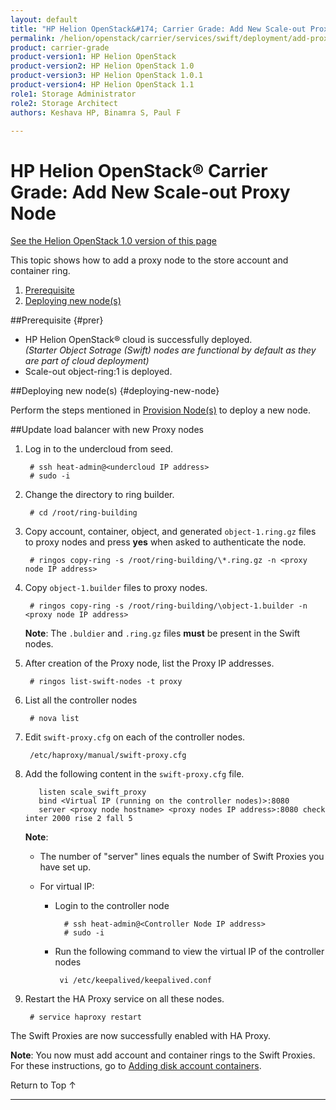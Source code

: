 ```yaml
---
layout: default
title: "HP Helion OpenStack&#174; Carrier Grade: Add New Scale-out Proxy Node"
permalink: /helion/openstack/carrier/services/swift/deployment/add-proxy-node/
product: carrier-grade
product-version1: HP Helion OpenStack
product-version2: HP Helion OpenStack 1.0
product-version3: HP Helion OpenStack 1.0.1
product-version4: HP Helion OpenStack 1.1
role1: Storage Administrator
role2: Storage Architect
authors: Keshava HP, Binamra S, Paul F

---
```

<!--UNDER REVIEW-->

<script>

function PageRefresh {
onLoad="window.refresh"
}

PageRefresh();

</script>

<!--
<p style="font-size: small;"> <a href=" /helion/openstack/carrier/services/object/swift/expand-cluster/">&#9664; PREV</a> | <a href=" /helion/openstack/carrier/services/object/swift/expand-cluster/">&#9650; UP</a> | <a href="/helion/openstack/carrier/services/swift/deployment/add-disk-storage-node/"> NEXT &#9654</a> </p>
-->

# HP Helion OpenStack&#174; Carrier Grade: Add New Scale-out Proxy Node
[See the Helion OpenStack 1.0 version of this page](/helion/openstack/services/swift/deployment/add-proxy-node/)

This topic shows how to add a proxy node to the store account and container ring.

1. [Prerequisite](#prer)
2. [Deploying new node(s)](#deploying-new-node)


##Prerequisite {#prer}

* HP Helion OpenStack&#174; cloud is successfully deployed.<br /> *(Starter Object Sotrage (Swift) nodes are functional by default as they are part of cloud deployment)*
* Scale-out object-ring:1 is deployed.


##Deploying new node(s) {#deploying-new-node}

Perform the steps mentioned in  [Provision Node(s)](/helion/openstack/carrier/services/swift/provision-nodes/) to deploy a new node.


##Update load balancer with new Proxy nodes
 
1. Log in to the undercloud from seed.
 
		# ssh heat-admin@<undercloud IP address> 
		# sudo -i

2. Change the directory to ring builder.

		# cd /root/ring-building 

3. Copy account, container, object, and generated `object-1.ring.gz` files to proxy nodes and press **yes** when asked to authenticate the node. 

		# ringos copy-ring -s /root/ring-building/\*.ring.gz -n <proxy node IP address> 

4. Copy `object-1.builder` files to proxy nodes. 
 
		# ringos copy-ring -s /root/ring-building/\object-1.builder -n <proxy node IP address>

	**Note**: The `.buldier` and `.ring.gz` files **must** be present in the Swift nodes.

5. After creation of the Proxy node, list the Proxy IP addresses.

		# ringos list-swift-nodes -t proxy

6. List all the controller nodes

 		# nova list

7. Edit `swift-proxy.cfg` on each of the controller nodes. 

	 	/etc/haproxy/manual/swift-proxy.cfg

8. Add the following content in the `swift-proxy.cfg` file.

		  listen scale_swift_proxy
		  bind <Virtual IP (running on the controller nodes)>:8080
		  server <proxy node hostname> <proxy nodes IP address>:8080 check inter 2000 rise 2 fall 5 

	**Note**:
			
	* The number of "server" lines equals the number of Swift Proxies you have set up.
	* For virtual IP: 

		* Login to the controller node
	
		  		# ssh heat-admin@<Controller Node IP address>
				# sudo -i

		*  Run the following command to view the virtual IP of the controller nodes

				vi /etc/keepalived/keepalived.conf


9. Restart the HA Proxy service on all these nodes.

		# service haproxy restart

The Swift Proxies are now successfully enabled with HA Proxy. 

**Note**: You now must add account and container rings to the Swift Proxies. For these instructions, go to [Adding disk account containers](helion/openstack/carrier/services/swift/deployment/add-disk-account-container/).


<a href="#top" style="padding:14px 0px 14px 0px; text-decoration: none;"> Return to Top &#8593; </a>



----
